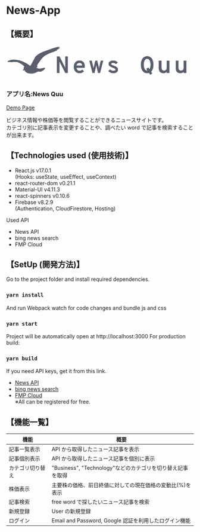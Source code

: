 # News-App

## 【概要】

![Alt text](src/assets/logo-news.png)

### アプリ名:News Quu

[Demo Page](https://news-app-8efb7.web.app/)

ビジネス情報や株価等を閲覧することができるニュースサイトです。\
 カテゴリ別に記事表示を変更することや、調べたい word で記事を検索することが出来ます。

## 【Technologies used (使用技術)】

- React.js v17.0.1\
   (Hooks: useState, useEffect, useContext)
- react-router-dom v0.21.1
- Material-UI v4.11.3
- react-spinners v0.10.6
- Firebase v8.2.9\
  (Authentication, CloudFirestore, Hosting)

Used API

- News API
- bing news search
- FMP Cloud

## 【SetUp (開発方法)】

Go to the project folder and install required dependencies.

### `yarn install`

And run Webpack watch for code changes and bundle js and css

### `yarn start`

Project will be automatically open at http://localhost:3000
For production build:

### `yarn build`

If you need API keys, get it from this link.

- [News API](https://newsapi.org/)
- [bing news search](https://api.rakuten.net/microsoft-azure-org-microsoft-cognitive-services/api/bing-news-search1/details)
- [FMP Cloud](https://fmpcloud.io/)\
  ※All can be registered for free.

## 【機能一覧】

| 機能             | 概要                                                       |
| ---------------- | ---------------------------------------------------------- |
| 記事一覧表示     | API から取得したニュース記事を表示                         |
| 記事個別表示     | API から取得したニュース記事を個別に表示                   |
| カテゴリ切り替え | "Business", "Technology"などのカテゴリを切り替え記事を取得 |
| 株価表示         | 主要株の価格、前日終値に対しての現在価格の変動比(%)を表示  |
| 記事検索         | free word で探したいニュース記事を検索                     |
| 新規登録         | User の新規登録                                            |
| ログイン         | Email and Password, Google 認証を利用したログイン機能      |
